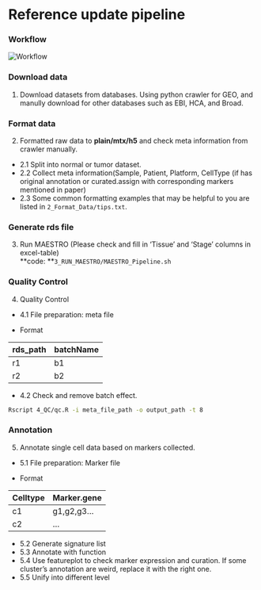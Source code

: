 Reference update pipeline
================
### Workflow
![Workflow]('https://github.com/SELINA-team/SELINA-reference_construction/blob/master/docs/ref_build.png')

### Download data

1.  Download datasets from databases. Using python crawler for GEO, and
    manully download for other databases such as EBI, HCA, and Broad.

### Format data

2.  Formatted raw data to **plain/mtx/h5** and check meta information
    from crawler manually.  

<!-- end list -->

  - 2.1 Split into normal or tumor dataset.  
  - 2.2 Collect meta information(Sample, Patient, Platform, CellType (if has
    original annotation or curated.assign with corresponding markers
    mentioned in paper)  
  - 2.3 Some common formatting examples that may be helpful to you are
    listed in `2_Format_Data/tips.txt`.

### Generate rds file

3.  Run MAESTRO (Please check and fill in ‘Tissue’ and ‘Stage’ columns
    in excel-table)  
    **code: **`3_RUN_MAESTRO/MAESTRO_Pipeline.sh`

### Quality Control

4.  Quality Control  
- 4.1 File preparation: meta file  

<!-- end list -->

  - Format

| rds\_path | batchName |
| --------- | --------- |
| r1        | b1        |
| r2        | b2        |

- 4.2 Check and remove batch effect.

``` bash
Rscript 4_QC/qc.R -i meta_file_path -o output_path -t 8 
```

### Annotation

5.  Annotate single cell data based on markers collected.  
- 5.1 File preparation: Marker file  

<!-- end list -->

  - Format

| Celltype | Marker.gene |
| -------- | ----------- |
| c1       | g1,g2,g3…   |
| c2       | …           |
  
- 5.2 Generate signature list  
- 5.3 Annotate with function  
- 5.4 Use featureplot to check marker expression and curation. If some cluster’s annotation are weird, replace it with the right one.  
- 5.5 Unify into different level
